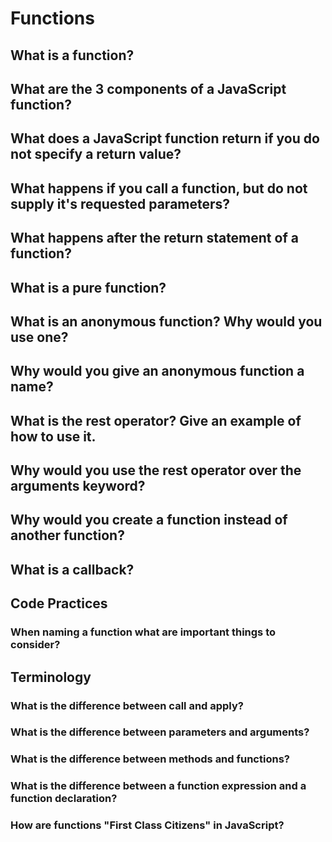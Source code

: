 # Functions

## What is a function?

## What are the 3 components of a JavaScript function?

## What does a JavaScript function return if you do not specify a return value?

## What happens if you call a function, but do not supply it's requested parameters?

## What happens after the return statement of a function?

## What is a pure function?

## What is an anonymous function? Why would you use one?
## Why would you give an anonymous function a name?

## What is the rest operator? Give an example of how to use it.

## Why would you use the rest operator over the arguments keyword?

## Why would you create a function instead of another function?

## What is a callback?

## Code Practices

### When naming a function what are important things to consider?


## Terminology

### What is the difference between call and apply?

### What is the difference between parameters and arguments?

### What is the difference between methods and functions?

### What is the difference between a function expression and a function declaration?

### How are functions "First Class Citizens" in JavaScript?

